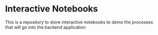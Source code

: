 # Interactive Notebooks

This is a repository to store interactive notebooks to demo the processes that will go into the backend application

